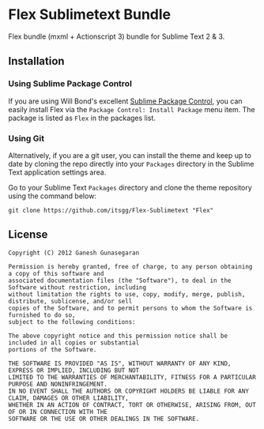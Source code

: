 # Flex Sublimetext Bundle

Flex bundle (mxml + Actionscript 3) bundle for Sublime Text 2 & 3.

## Installation

### Using Sublime Package Control

If you are using Will Bond's excellent [Sublime Package Control](http://wbond.net/sublime_packages/package_control),
you can easily install Flex via the `Package Control: Install Package` menu item.
The package is listed as `Flex` in the packages list.

### Using Git

Alternatively, if you are a git user, you can install the theme and keep up to date by cloning the repo directly
into your `Packages` directory in the Sublime Text application settings area.

Go to your Sublime Text `Packages` directory and clone the theme repository using the command below:

    git clone https://github.com/itsgg/Flex-Sublimetext "Flex"

## License

    Copyright (C) 2012 Ganesh Gunasegaran

    Permission is hereby granted, free of charge, to any person obtaining a copy of this software and
    associated documentation files (the "Software"), to deal in the Software without restriction, including
    without limitation the rights to use, copy, modify, merge, publish, distribute, sublicense, and/or sell
    copies of the Software, and to permit persons to whom the Software is furnished to do so,
    subject to the following conditions:

    The above copyright notice and this permission notice shall be included in all copies or substantial
    portions of the Software.

    THE SOFTWARE IS PROVIDED "AS IS", WITHOUT WARRANTY OF ANY KIND, EXPRESS OR IMPLIED, INCLUDING BUT NOT
    LIMITED TO THE WARRANTIES OF MERCHANTABILITY, FITNESS FOR A PARTICULAR PURPOSE AND NONINFRINGEMENT.
    IN NO EVENT SHALL THE AUTHORS OR COPYRIGHT HOLDERS BE LIABLE FOR ANY CLAIM, DAMAGES OR OTHER LIABILITY,
    WHETHER IN AN ACTION OF CONTRACT, TORT OR OTHERWISE, ARISING FROM, OUT OF OR IN CONNECTION WITH THE
    SOFTWARE OR THE USE OR OTHER DEALINGS IN THE SOFTWARE.
